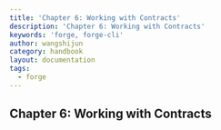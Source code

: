 ```yaml
---
title: 'Chapter 6: Working with Contracts'
description: 'Chapter 6: Working with Contracts'
keywords: 'forge, forge-cli'
author: wangshijun
category: handbook
layout: documentation
tags:
  - forge
---
```


## Chapter 6: Working with Contracts

